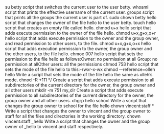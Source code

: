 su betty script that switches the current user to the user betty.
whoami script that prints the effective username of the current user.
groups script that prints all the groups the current user is part of.
sudo chown betty hello script that changes the owner of the file hello to the user betty.
touch hello  script that creates an empty file called hello.
chmod u+x hello script that adds execute permission to the owner of the file hello.
chmod u+x,g+x,o+r hello script that adds execute permission to the owner and the group owner, and read permission to other users, to the file.
chmod u+x,g+x,o+x hello script that adds execution permission to the owner, the group owner and the other users, to the file hello.
chmoe 007 hello script that sets the permission to the file hello as follows:Owner: no permission at all Group: no permission at allOther users: all the permissions
chmod 753 hello script that sets the mode of the file hello to this:-rwxr-x-wx
chmod --reference=olleh hello Write a script that sets the mode of the file hello the same as olleh’s mode.
chnod -R +111 */ Create a script that adds execute permission to all subdirectories of the current directory for the owner, the group owner and all other users
mkdir -m 751 my_dir Create a script that adds execute permission to all subdirectories of the current directory for the owner, the group owner and all other users.
chgrp hello school Write a script that changes the group owner to school for the file hello
chown vincent:staff * Write a script that changes the owner to vincent and the group owner to staff for all the files and directories in the working directory.
chown vincent:staff _hello Write a script that changes the owner and the group owner of _hello to vincent and staff respectively.
